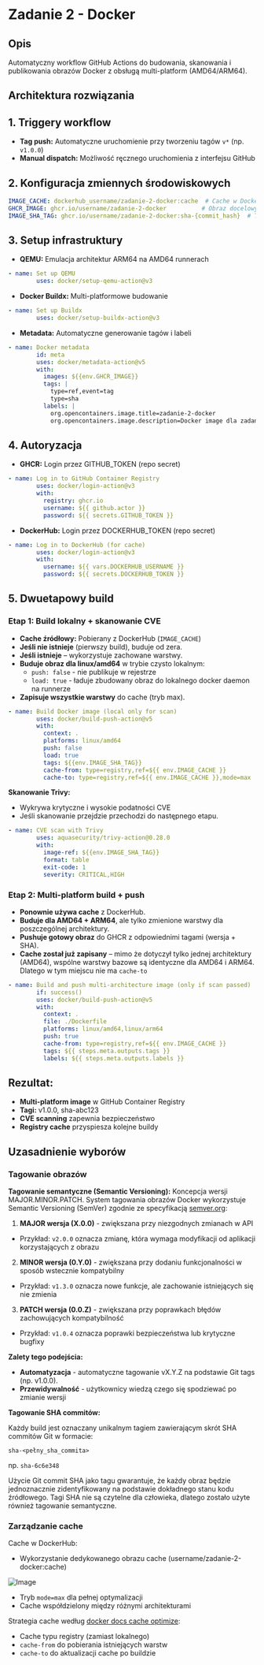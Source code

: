 # Zadanie 2 - Docker

## Opis
Automatyczny workflow GitHub Actions do budowania, skanowania i publikowania obrazów Docker z obsługą multi-platform (AMD64/ARM64).

## Architektura rozwiązania
## 1. **Triggery workflow**
- **Tag push:** Automatyczne uruchomienie przy tworzeniu tagów `v*` (np. `v1.0.0`)
- **Manual dispatch:** Możliwość ręcznego uruchomienia z interfejsu GitHub

## 2. **Konfiguracja zmiennych środowiskowych**
```yml
IMAGE_CACHE: dockerhub_username/zadanie-2-docker:cache  # Cache w DockerHub
GHCR_IMAGE: ghcr.io/username/zadanie-2-docker          # Obraz docelowy w GHCR
IMAGE_SHA_TAG: ghcr.io/username/zadanie-2-docker:sha-{commit_hash}  # Tag dla skanowania
```

## 3. **Setup infrastruktury**
- **QEMU:** Emulacja architektur ARM64 na AMD64 runnerach
```yml
- name: Set up QEMU
        uses: docker/setup-qemu-action@v3
```
- **Docker Buildx:** Multi-platformowe budowanie
```yml
- name: Set up Buildx
        uses: docker/setup-buildx-action@v3
```
- **Metadata:** Automatyczne generowanie tagów i labeli
```yml
- name: Docker metadata
        id: meta
        uses: docker/metadata-action@v5
        with:
          images: ${{env.GHCR_IMAGE}}
          tags: |
            type=ref,event=tag
            type=sha
          labels: |
            org.opencontainers.image.title=zadanie-2-docker
            org.opencontainers.image.description=Docker image dla zadania 2
```

## 4. **Autoryzacja**
- **GHCR:** Login przez GITHUB_TOKEN (repo secret)
```yml
- name: Log in to GitHub Container Registry
        uses: docker/login-action@v3
        with:
          registry: ghcr.io
          username: ${{ github.actor }}
          password: ${{ secrets.GITHUB_TOKEN }}
```
- **DockerHub:** Login przez DOCKERHUB_TOKEN (repo secret)
```yml
- name: Log in to DockerHub (for cache)
        uses: docker/login-action@v3
        with:
          username: ${{ vars.DOCKERHUB_USERNAME }}
          password: ${{ secrets.DOCKERHUB_TOKEN }}
```

## 5. **Dwuetapowy build**
### Etap 1: Build lokalny + skanowanie CVE
- **Cache źródłowy:** Pobierany z DockerHub (`IMAGE_CACHE`)
- **Jeśli nie istnieje** (pierwszy build), buduje od zera.
- **Jeśli istnieje** – wykorzystuje zachowane warstwy.
- **Buduje obraz dla linux/amd64** w trybie czysto lokalnym:
    - `push: false` - nie publikuje w rejestrze
    - `load: true` - ładuje zbudowany obraz do lokalnego docker daemon na runnerze
- **Zapisuje wszystkie warstwy** do cache (tryb max).
```yml
- name: Build Docker image (local only for scan)
        uses: docker/build-push-action@v5
        with:
          context: .
          platforms: linux/amd64
          push: false
          load: true
          tags: ${{env.IMAGE_SHA_TAG}}
          cache-from: type=registry,ref=${{ env.IMAGE_CACHE }}
          cache-to: type=registry,ref=${{ env.IMAGE_CACHE }},mode=max
```

**Skanowanie Trivy:**
- Wykrywa krytyczne i wysokie podatności CVE
- Jeśli skanowanie przejdzie przechodzi do następnego etapu.

```yml
- name: CVE scan with Trivy
        uses: aquasecurity/trivy-action@0.28.0
        with:
          image-ref: ${{env.IMAGE_SHA_TAG}}
          format: table
          exit-code: 1
          severity: CRITICAL,HIGH
```

### Etap 2: Multi-platform build + push
- **Ponownie używa cache** z DockerHub.
- **Buduje dla AMD64 + ARM64**, ale tylko zmienione warstwy dla poszczególnej architektury.
- **Pushuje gotowy obraz** do GHCR z odpowiednimi tagami (wersja + SHA).
- **Cache został już zapisany** – mimo że dotyczył tylko jednej architektury (AMD64), wspólne warstwy bazowe są identyczne dla AMD64 i ARM64. Dlatego w tym miejscu nie ma `cache-to`

```yml
- name: Build and push multi-architecture image (only if scan passed)
        if: success()
        uses: docker/build-push-action@v5
        with:
          context: .
          file: ./Dockerfile
          platforms: linux/amd64,linux/arm64
          push: true
          cache-from: type=registry,ref=${{ env.IMAGE_CACHE }}
          tags: ${{ steps.meta.outputs.tags }}
          labels: ${{ steps.meta.outputs.labels }}
```

## Rezultat:
- **Multi-platform image** w GitHub Container Registry
- **Tagi:** v1.0.0, sha-abc123
- **CVE scanning** zapewnia bezpieczeństwo
- **Registry cache** przyspiesza kolejne buildy

## Uzasadnienie wyborów
### Tagowanie obrazów
**Tagowanie semantyczne (Semantic Versioning):**
Koncepcja wersji MAJOR.MINOR.PATCH. System tagowania obrazów Docker wykorzystuje Semantic Versioning (SemVer) zgodnie ze specyfikacją [semver.org](https://semver.org/):

1. **MAJOR wersja (X.0.0)** - zwiększana przy niezgodnych zmianach w API
- Przykład: `v2.0.0` oznacza zmianę, która wymaga modyfikacji od aplikacji korzystających z obrazu

2. **MINOR wersja (0.Y.0)** - zwiększana przy dodaniu funkcjonalności w sposób wstecznie kompatybilny
- Przykład: `v1.3.0` oznacza nowe funkcje, ale zachowanie istniejących się nie zmienia

3. **PATCH wersja (0.0.Z)** - zwiększana przy poprawkach błędów zachowujących kompatybilność
- Przykład: `v1.0.4` oznacza poprawki bezpieczeństwa lub krytyczne bugfixy

**Zalety tego podejścia:**
- **Automatyzacja** - automatyczne tagowanie vX.Y.Z na podstawie Git tags (np. v1.0.0). 
- **Przewidywalność** - użytkownicy wiedzą czego się spodziewać po zmianie wersji

**Tagowanie SHA commitów:**

Każdy build jest oznaczany unikalnym tagiem zawierającym skrót SHA commitów Git w formacie:
```
sha-<pełny_sha_commita>
```
np. `sha-6c6e348`

Użycie Git commit SHA jako tagu gwarantuje, że każdy obraz będzie jednoznacznie zidentyfikowany na podstawie dokładnego stanu kodu źródłowego. Tagi SHA nie są czytelne dla człowieka, dlatego zostało użyte również tagowanie semantyczne.

### Zarządzanie cache
Cache w DockerHub:
- Wykorzystanie dedykowanego obrazu cache (username/zadanie-2-docker:cache)

![Image](https://github.com/user-attachments/assets/12df05e2-b6fd-46cc-8f0e-fcde900fcb2c)

- Tryb `mode=max` dla pełnej optymalizacji
- Cache współdzielony między różnymi architekturami

Strategia cache według [docker docs cache optimize](https://docs.docker.com/build/cache/optimize/):
- Cache typu registry (zamiast lokalnego)
- `cache-from` do pobierania istniejących warstw
- `cache-to` do aktualizacji cache po buildzie